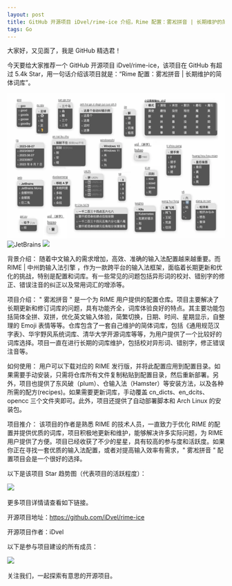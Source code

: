 ```yaml
---
layout: post
title: GitHub 开源项目 iDvel/rime-ice 介绍，Rime 配置：雾凇拼音 | 长期维护的简体词库
tags: Go
---
```


大家好，又见面了，我是 GitHub 精选君！

今天要给大家推荐一个 GitHub 开源项目 iDvel/rime-ice，该项目在 GitHub 有超过 5.4k Star，用一句话介绍该项目就是：“Rime 配置：雾凇拼音 | 长期维护的简体词库”。


![demo](https://raw.githubusercontent.com/iDvel/rime-ice/master/./others/demo.webp)
![JetBrains](https://resources.jetbrains.com/storage/products/company/brand/logos/jb_beam.svg)
![](https://raw.githubusercontent.com/iDvel/rime-ice/master/./others/sponsor.webp)



背景介绍：
随着中文输入的需求增加，高效、准确的输入法配置越来越重要。而 RIME | 中州韵输入法引擎 ，作为一款跨平台的输入法框架，面临着长期更新和优化的挑战，特别是配置和词库。有一些常见的问题包括异形词的校对、错别字的修正、错误注音的纠正以及常用词汇的增添等。

项目介绍：
" 雾淞拼音 " 是一个为 RIME 用户提供的配置仓库。项目主要解决了长期更新和修订词库的问题，具有功能齐全，词库体验良好的特点。其主要功能包括简体全拼、双拼，优化英文输入体验，简繁切换，日期、时间、星期显示，自整理的 Emoji 表情等等。仓库包含了一套自己维护的简体词库，包括《通用规范汉字表》、华宇野风系统词库、清华大学开源词库等等，为用户提供了一个比较好的词库选择。项目一直在进行长期的词库维护，包括校对异形词、错别字，修正错误注音等。

如何使用：
用户可以下载对应的 RIME 发行版，并将此配置应用到配置目录。如果需要手动安装，只需将仓库所有文件复制粘贴到配置目录，然后重新部署。另外，项目也提供了东风破（plum）、仓输入法（Hamster）等安装方法，以及各种所需的配方(recipes)。如果需要更新词库，手动覆盖 cn_dicts、en_dcits、opencc 三个文件夹即可。此外，项目还提供了自动部署脚本和 Arch Linux 的安装包。

项目推介：
该项目的作者是熟悉 RIME 的技术人员，一直致力于优化 RIME 的配置并提供优质的词库，项目积极地更新和维护，能够解决许多实际问题，为 RIME 用户提供了方便。项目已经收获了不少的星星，具有较高的参与度和活跃度。如果你正在寻找一套优质的输入法配置，或者对提高输入效率有需求，" 雾凇拼音 " 配置项目会是一个很好的选择。


以下是该项目 Star 趋势图（代表项目的活跃程度）：

![](https://api.star-history.com/svg?repos=iDvel/rime-ice&type=Timeline)

更多项目详情请查看如下链接。

开源项目地址：https://github.com/iDvel/rime-ice 

开源项目作者：iDvel

以下是参与项目建设的所有成员：

![](https://contrib.rocks/image?repo=iDvel/rime-ice)

关注我们，一起探索有意思的开源项目。

